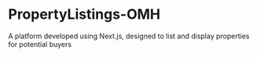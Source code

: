 # PropertyListings-OMH
A platform developed using Next.js, designed to list and display properties for potential buyers
